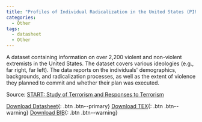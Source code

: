 ```yaml
---
title: "Profiles of Individual Radicalization in the United States (PIRUS)"
categories:
  - Other
tags:
  - datasheet
  - Other
---
```


A dataset containing information on over 2,200 violent and non-violent extremists in the United States. The dataset covers various ideologies (e.g., far right, far left). The data reports on the individuals' demographics, backgrounds, and radicalization processes, as well as the extent of violence they planned to commit and whether their plan was executed.

Source: [START: Study of Terrorism and Responses to Terrorism](https://www.start.umd.edu/data-tools/profiles-individual-radicalization-united-states-pirus)

[Download Datasheet](/assets/Datasheets/PIRUS.pdf){: .btn .btn--primary}
[Download TEX](/assets/Datasheets_Source/PIRUS_datasheet.tex){: .btn .btn--warning}
[Download BIB](/assets/Datasheets_Source/PIRUS.bib){: .btn .btn--warning}